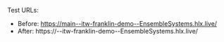 Test URLs:
- Before: https://main--itw-franklin-demo--EnsembleSystems.hlx.live/
- After: https://<branch>--itw-franklin-demo--EnsembleSystems.hlx.live/
